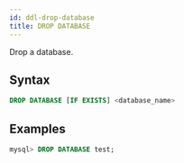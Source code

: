 ```yaml
---
id: ddl-drop-database
title: DROP DATABASE
---
```


Drop a database.

## Syntax

```sql
DROP DATABASE [IF EXISTS] <database_name>
```

## Examples

```sql
mysql> DROP DATABASE test;
```
